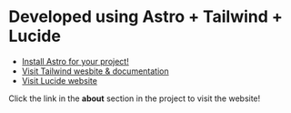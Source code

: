 # Developed using Astro + Tailwind + Lucide

- [Install Astro for your project!](https://docs.astro.build/en/install-and-setup/)
- [Visit Tailwind wesbite & documentation](https://tailwindcss.com/)
- [Visit Lucide website](https://lucide.dev/)

Click the link in the **about** section in the project to visit the website!
